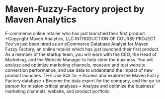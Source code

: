# Maven-Fuzzy-Factory project by Maven Analytics
E-commerce online retailer who has just launched their first product.
*Copyright Maven Analytics, LLC
                                       INTRODUCTION OF COURSE PROJECT
You’ve just been hired as an eCommerce Database Analyst for Maven Fuzzy Factory, an online
 retailer which has just launched their first product.
As a member of the startup team, you will work with the CEO, the Head of Marketing, and the
Website Manager to help steer the business.
You will analyze and optimize marketing channels, measure and test website conversion
performance, and use data to understand the impact of new product launches.
THE Use SQL to:
• Access and explore the Maven Fuzzy Factory database
• Become the data expert for the company, and the go-to person for mission critical analyses
• Analyze and optimize the business’ marketing channels, website, and product portfolio
